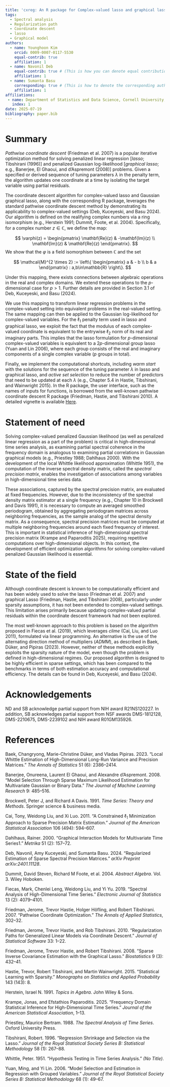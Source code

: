 ```yaml
---
title: 'cxreg: An R package for Complex-valued lasso and graphical lasso'
tags:
  - Spectral analysis
  - Regularization path
  - Coordinate descent 
  - lasso
  - Graphical model
authors:
  - name: Younghoon Kim
    orcid: 0009-0007-0117-5530
    equal-contrib: true
    affiliation: 1
  - name: Navonil Deb
    equal-contrib: true # (This is how you can denote equal contributions between multiple authors)
    affiliation: 1
  - name: Sumanta Basu
    corresponding: true # (This is how to denote the corresponding author)
    affiliation: 1
affiliations:
 - name: Department of Statistics and Data Science, Cornell University, United States
   index: 1
date: 2025-07-19
bibliography: paper.bib
---
```


# Summary

*Pathwise coordinate descent* (Friedman et al. 2007) is a popular
iterative optimization method for solving penalized linear regression
\[*lasso*; Tibshirani (1996)\] and penalized Gaussian log-likelihood
\[*graphical lasso*; e.g., Banerjee, El Ghaoui, and d’Aspremont (2008)\]
problems. Given a specified or derived sequence of tuning parameters *λ*
in the penalty term, the algorithm updates one coordinate at a time by
isolating the target variable using partial residuals.

The coordinate descent algorithm for complex-valued lasso and Gaussian
graphical lasso, along with the corresponding R package, leverages the
standard pathwise coordinate descent method by demonstrating its
applicability to complex-valued settings (Deb, Kuceyeski, and Basu
2024). Our algorithm is defined on the realifying complex numbers via a
ring isomorphism (e.g., Herstein 1991; Dummit, Foote, et al. 2004).
Specifically, for a complex number *z* ∈ ℂ, we define the map:

$$
\varphi(z) = \begin{pmatrix}
\mathbf{Re}(z) & -\mathbf{Im}(z) \\
\mathbf{Im}(z) & \mathbf{Re}(z)
\end{pmatrix}.
$$
We show that the *φ* is a field isomorphism between ℂ and the set

$$
\mathcal{M}^{2 \times 2} := \left\{ \begin{pmatrix} 
a & - b \\ b & a
\end{pmatrix} : a,b\in\mathbb{R} \right\}.
$$


Under this mapping, there exists connections between algebraic
operations in the real and complex domains. We extend these operations
to the *p*-dimensional case for *p* &gt; 1. Further details are provided
in Section 3.1 of Deb, Kuceyeski, and Basu (2024).

We use this mapping to transform linear regression problems in the
complex-valued setting into equivalent problems in the real-valued
setting. The same mapping can then be applied to the Gaussian
log-likelihood for complex-valued variables. For the ℓ<sub>1</sub>
penalty term used in lasso and graphical lasso, we exploit the fact that
the modulus of each complex-valued coordinate is equivalent to the
entrywise ℓ<sub>2</sub> norm of its real and imaginary parts. This
implies that the lasso formulation for *p*-dimensional complex-valued
variables is equivalent to a 2*p*-dimensional group lasso (Yuan and Lin
2006), where each group consists of the real and imaginary components of
a single complex variable (*p* groups in total).

Finally, we implement the computational shortcuts, including *warm
start* with the solutions for the sequence of the tuning parameter *λ*
in lasso and graphical lasso, and *active set selection* to reduce the
number of predictors that need to be updated at each *λ* (e.g., Chapter
5.4 in Hastie, Tibshirani, and Wainwright 2015). In the R package, the
user interface, such as the names of inputs for functions, is borrowed
from the well-known pathwise coordinate descent R package (Friedman,
Hastie, and Tibshirani 2010). A detailed vignette is available
[Here](https://github.com/yk748/cxreg/blob/main/vignettes/cxreg.pdf).

# Statement of need

Solving complex-valued penalized Gaussian likelihood (as well as
penalized linear regression as a part of the problem) is critical in
high-dimensional time series analysis, as examining partial spectral
coherence in the frequency domain is analogous to examining partial
correlations in Gaussian graphical models (e.g., Priestley 1988;
Dahlhaus 2000). With the development of the local Whittle likelihood
approximation (Whittle 1951), the computation of the inverse spectral
density matrix, called the *spectral precision matrix*, enables the
investigation of associations among variables in high-dimensional time
series data.

These associations, captured by the spectral precision matrix, are
evaluated at fixed frequencies. However, due to the inconsistency of the
spectral density matrix estimator at a single frequency (e.g., Chapter
10 in Brockwell and Davis 1991), it is necessary to compute an averaged
smoothed periodogram, obtained by aggregating periodogram matrices
across neighboring frequencies, as the sample analog of the spectral
density matrix. As a consequence, spectral precision matrices must be
computed at multiple neighboring frequencies around each fixed frequency
of interest. This is important in statistical inference of
high-dimensional spectral precision matrix (Krampe and Paparoditis
2025), requiring repetitive computations over high-dimensional objects.
In this context, the development of efficient optimization algorithms
for solving complex-valued penalized Gaussian likelihood is essential.

# State of the field

Although coordinate descent is known to be computationally efficient and
has been widely used to solve the lasso (Friedman et al. 2007) and
graphical Lasso (Friedman, Hastie, and Tibshirani 2008), particularly
under sparsity assumptions, it has not been extended to complex-valued
settings. This limitation arises primarily because updating
complex-valued partial residuals within the coordinate descent framework
had not been explored.

The most well-known approach to this problem is based on the algorithm
proposed in Fiecas et al. (2019), which leverages *clime* (Cai, Liu, and
Luo 2011), formulated via linear programming. An alternative is the use
of the alternating direction method of multipliers (*ADMM*), as
described in Baek, Düker, and Pipiras (2023). However, neither of these
methods explicitly exploits the sparsity nature of the model, even
though the problem is defined in high-dimensional regimes. Our proposed
algorithm is designed to be highly efficient in sparse settings, which
has been compared to the benchmarks in terms of both estimation accuracy
and computational efficiency. The details can be found in Deb,
Kuceyeski, and Basu (2024).

# Acknowledgements

ND and SB acknowledge partial support from NIH award R21NS120227. In
addition, SB acknowledges partial support from NSF awards DMS-1812128,
DMS-2210675, DMS-2239102 and NIH award R01GM135926.

# References

Baek, Changryong, Marie-Christine Düker, and Vladas Pipiras. 2023.
“Local Whittle Estimation of High-Dimensional Long-Run Variance and
Precision Matrices.” *The Annals of Statistics* 51 (6): 2386–2414.

Banerjee, Onureena, Laurent El Ghaoui, and Alexandre d’Aspremont. 2008.
“Model Selection Through Sparse Maximum Likelihood Estimation for
Multivariate Gaussian or Binary Data.” *The Journal of Machine Learning
Research* 9: 485–516.

Brockwell, Peter J, and Richard A Davis. 1991. *Time Series: Theory and
Methods*. Springer science & business media.

Cai, Tony, Weidong Liu, and Xi Luo. 2011. “A Constrained ℓ<sub>1</sub>
Minimization Approach to Sparse Precision Matrix Estimation.” *Journal
of the American Statistical Association* 106 (494): 594–607.

Dahlhaus, Rainer. 2000. “Graphical Interaction Models for Multivariate
Time Series1.” *Metrika* 51 (2): 157–72.

Deb, Navonil, Amy Kuceyeski, and Sumanta Basu. 2024. “Regularized
Estimation of Sparse Spectral Precision Matrices.” *arXiv Preprint
arXiv:2401.11128*.

Dummit, David Steven, Richard M Foote, et al. 2004. *Abstract Algebra*.
Vol. 3. Wiley Hoboken.

Fiecas, Mark, Chenlei Leng, Weidong Liu, and Yi Yu. 2019. “Spectral
Analysis of High-Dimensional Time Series.” *Electronic Journal of
Statistics* 13 (2): 4079–4101.

Friedman, Jerome, Trevor Hastie, Holger Höfling, and Robert Tibshirani.
2007. “Pathwise Coordinate Optimization.” *The Annals of Applied
Statistics*, 302–32.

Friedman, Jerome, Trevor Hastie, and Rob Tibshirani. 2010.
“Regularization Paths for Generalized Linear Models via Coordinate
Descent.” *Journal of Statistical Software* 33: 1–22.

Friedman, Jerome, Trevor Hastie, and Robert Tibshirani. 2008. “Sparse
Inverse Covariance Estimation with the Graphical Lasso.” *Biostatistics*
9 (3): 432–41.

Hastie, Trevor, Robert Tibshirani, and Martin Wainwright. 2015.
“Statistical Learning with Sparsity.” *Monographs on Statistics and
Applied Probability* 143 (143): 8.

Herstein, Israel N. 1991. *Topics in Agebra*. John Wiley & Sons.

Krampe, Jonas, and Efstathios Paparoditis. 2025. “Frequency Domain
Statistical Inference for High-Dimensional Time Series.” *Journal of the
American Statistical Association*, 1–13.

Priestley, Maurice Bertram. 1988. *The Spectral Analysis of Time
Series*. Oxford University Press.

Tibshirani, Robert. 1996. “Regression Shrinkage and Selection via the
Lasso.” *Journal of the Royal Statistical Society Series B: Statistical
Methodology* 58 (1): 267–88.

Whittle, Peter. 1951. “Hypothesis Testing in Time Series Analysis.” *(No
Title)*.

Yuan, Ming, and Yi Lin. 2006. “Model Selection and Estimation in
Regression with Grouped Variables.” *Journal of the Royal Statistical
Society Series B: Statistical Methodology* 68 (1): 49–67.
